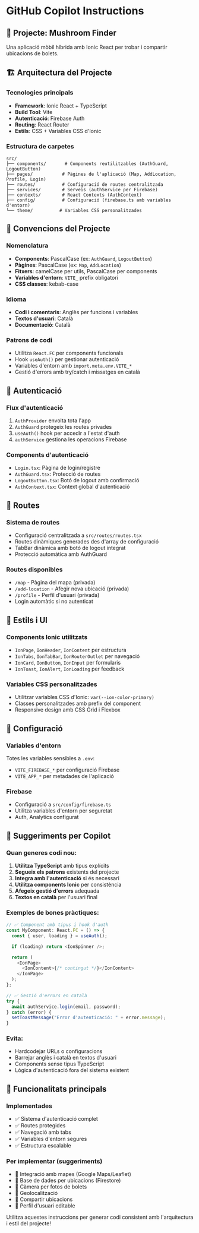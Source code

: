 # GitHub Copilot Instructions

## 📱 Projecte: Mushroom Finder

Una aplicació mòbil híbrida amb Ionic React per trobar i compartir ubicacions de bolets.

## 🏗️ Arquitectura del Projecte

### Tecnologies principals

- **Framework**: Ionic React + TypeScript
- **Build Tool**: Vite
- **Autenticació**: Firebase Auth
- **Routing**: React Router
- **Estils**: CSS + Variables CSS d'Ionic

### Estructura de carpetes

```
src/
├── components/       # Components reutilitzables (AuthGuard, LogoutButton)
├── pages/           # Pàgines de l'aplicació (Map, AddLocation, Profile, Login)
├── routes/          # Configuració de routes centralitzada
├── services/        # Serveis (authService per Firebase)
├── contexts/        # React Contexts (AuthContext)
├── config/          # Configuració (firebase.ts amb variables d'entorn)
└── theme/          # Variables CSS personalitzades
```

## 🎯 Convencions del Projecte

### Nomenclatura

- **Components**: PascalCase (ex: `AuthGuard`, `LogoutButton`)
- **Pàgines**: PascalCase (ex: `Map`, `AddLocation`)
- **Fitxers**: camelCase per utils, PascalCase per components
- **Variables d'entorn**: `VITE_` prefix obligatori
- **CSS classes**: kebab-case

### Idioma

- **Codi i comentaris**: Anglès per funcions i variables
- **Textos d'usuari**: Català
- **Documentació**: Català

### Patrons de codi

- Utilitza `React.FC` per components funcionals
- Hook `useAuth()` per gestionar autenticació
- Variables d'entorn amb `import.meta.env.VITE_*`
- Gestió d'errors amb try/catch i missatges en català

## 🔐 Autenticació

### Flux d'autenticació

1. `AuthProvider` envolta tota l'app
2. `AuthGuard` protegeix les routes privades
3. `useAuth()` hook per accedir a l'estat d'auth
4. `authService` gestiona les operacions Firebase

### Components d'autenticació

- `Login.tsx`: Pàgina de login/registre
- `AuthGuard.tsx`: Protecció de routes
- `LogoutButton.tsx`: Botó de logout amb confirmació
- `AuthContext.tsx`: Context global d'autenticació

## 🧭 Routes

### Sistema de routes

- Configuració centralitzada a `src/routes/routes.tsx`
- Routes dinàmiques generades des d'array de configuració
- TabBar dinàmica amb botó de logout integrat
- Protecció automàtica amb AuthGuard

### Routes disponibles

- `/map` - Pàgina del mapa (privada)
- `/add-location` - Afegir nova ubicació (privada)
- `/profile` - Perfil d'usuari (privada)
- Login automàtic si no autenticat

## 🎨 Estils i UI

### Components Ionic utilitzats

- `IonPage`, `IonHeader`, `IonContent` per estructura
- `IonTabs`, `IonTabBar`, `IonRouterOutlet` per navegació
- `IonCard`, `IonButton`, `IonInput` per formularis
- `IonToast`, `IonAlert`, `IonLoading` per feedback

### Variables CSS personalitzades

- Utilitzar variables CSS d'Ionic: `var(--ion-color-primary)`
- Classes personalitzades amb prefix del component
- Responsive design amb CSS Grid i Flexbox

## 🔧 Configuració

### Variables d'entorn

Totes les variables sensibles a `.env`:

- `VITE_FIREBASE_*` per configuració Firebase
- `VITE_APP_*` per metadades de l'aplicació

### Firebase

- Configuració a `src/config/firebase.ts`
- Utilitza variables d'entorn per seguretat
- Auth, Analytics configurat

## 📝 Suggeriments per Copilot

### Quan generes codi nou:

1. **Utilitza TypeScript** amb tipus explícits
2. **Segueix els patrons** existents del projecte
3. **Integra amb l'autenticació** si és necessari
4. **Utilitza components Ionic** per consistència
5. **Afegeix gestió d'errors** adequada
6. **Textos en català** per l'usuari final

### Exemples de bones pràctiques:

```typescript
// ✅ Component amb tipus i hook d'auth
const MyComponent: React.FC = () => {
  const { user, loading } = useAuth();

  if (loading) return <IonSpinner />;

  return (
    <IonPage>
      <IonContent>{/* contingut */}</IonContent>
    </IonPage>
  );
};

// ✅ Gestió d'errors en català
try {
  await authService.login(email, password);
} catch (error) {
  setToastMessage("Error d'autenticació: " + error.message);
}
```

### Evita:

- Hardcodejar URLs o configuracions
- Barrejar anglès i català en textos d'usuari
- Components sense tipus TypeScript
- Lògica d'autenticació fora del sistema existent

## 🚀 Funcionalitats principals

### Implementades

- ✅ Sistema d'autenticació complet
- ✅ Routes protegides
- ✅ Navegació amb tabs
- ✅ Variables d'entorn segures
- ✅ Estructura escalable

### Per implementar (suggeriments)

- 🔄 Integració amb mapes (Google Maps/Leaflet)
- 🔄 Base de dades per ubicacions (Firestore)
- 🔄 Càmera per fotos de bolets
- 🔄 Geolocalització
- 🔄 Compartir ubicacions
- 🔄 Perfil d'usuari editable

Utilitza aquestes instruccions per generar codi consistent amb l'arquitectura i estil del projecte!
